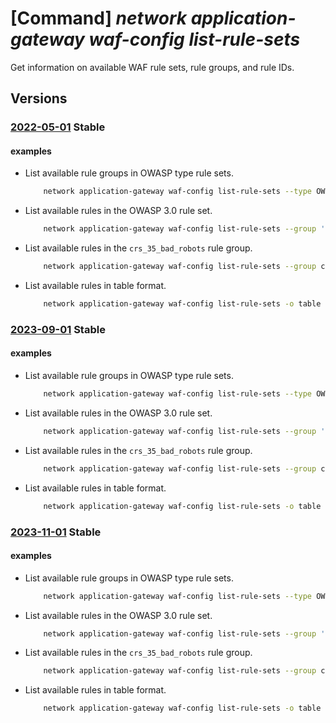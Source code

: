 # [Command] _network application-gateway waf-config list-rule-sets_

Get information on available WAF rule sets, rule groups, and rule IDs.

## Versions

### [2022-05-01](/Resources/mgmt-plane/L3N1YnNjcmlwdGlvbnMve30vcHJvdmlkZXJzL21pY3Jvc29mdC5uZXR3b3JrL2FwcGxpY2F0aW9uZ2F0ZXdheWF2YWlsYWJsZXdhZnJ1bGVzZXRz/2022-05-01.xml) **Stable**

<!-- mgmt-plane /subscriptions/{}/providers/microsoft.network/applicationgatewayavailablewafrulesets 2022-05-01 -->

#### examples

- List available rule groups in OWASP type rule sets.
    ```bash
        network application-gateway waf-config list-rule-sets --type OWASP
    ```

- List available rules in the OWASP 3.0 rule set.
    ```bash
        network application-gateway waf-config list-rule-sets --group '*' --type OWASP --version 3.0
    ```

- List available rules in the `crs_35_bad_robots` rule group.
    ```bash
        network application-gateway waf-config list-rule-sets --group crs_35_bad_robots
    ```

- List available rules in table format.
    ```bash
        network application-gateway waf-config list-rule-sets -o table
    ```

### [2023-09-01](/Resources/mgmt-plane/L3N1YnNjcmlwdGlvbnMve30vcHJvdmlkZXJzL21pY3Jvc29mdC5uZXR3b3JrL2FwcGxpY2F0aW9uZ2F0ZXdheWF2YWlsYWJsZXdhZnJ1bGVzZXRz/2023-09-01.xml) **Stable**

<!-- mgmt-plane /subscriptions/{}/providers/microsoft.network/applicationgatewayavailablewafrulesets 2023-09-01 -->

#### examples

- List available rule groups in OWASP type rule sets.
    ```bash
        network application-gateway waf-config list-rule-sets --type OWASP
    ```

- List available rules in the OWASP 3.0 rule set.
    ```bash
        network application-gateway waf-config list-rule-sets --group '*' --type OWASP --version 3.0
    ```

- List available rules in the `crs_35_bad_robots` rule group.
    ```bash
        network application-gateway waf-config list-rule-sets --group crs_35_bad_robots
    ```

- List available rules in table format.
    ```bash
        network application-gateway waf-config list-rule-sets -o table
    ```

### [2023-11-01](/Resources/mgmt-plane/L3N1YnNjcmlwdGlvbnMve30vcHJvdmlkZXJzL21pY3Jvc29mdC5uZXR3b3JrL2FwcGxpY2F0aW9uZ2F0ZXdheWF2YWlsYWJsZXdhZnJ1bGVzZXRz/2023-11-01.xml) **Stable**

<!-- mgmt-plane /subscriptions/{}/providers/microsoft.network/applicationgatewayavailablewafrulesets 2023-11-01 -->

#### examples

- List available rule groups in OWASP type rule sets.
    ```bash
        network application-gateway waf-config list-rule-sets --type OWASP
    ```

- List available rules in the OWASP 3.0 rule set.
    ```bash
        network application-gateway waf-config list-rule-sets --group '*' --type OWASP --version 3.0
    ```

- List available rules in the `crs_35_bad_robots` rule group.
    ```bash
        network application-gateway waf-config list-rule-sets --group crs_35_bad_robots
    ```

- List available rules in table format.
    ```bash
        network application-gateway waf-config list-rule-sets -o table
    ```

